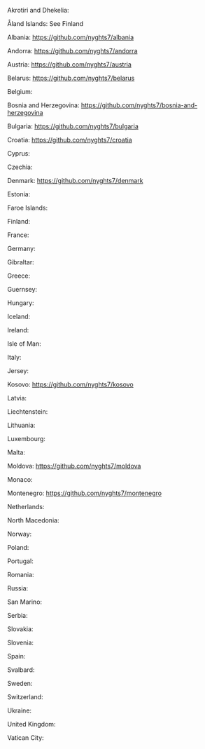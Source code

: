 Akrotiri and Dhekelia: 

Åland Islands: See Finland

Albania: https://github.com/nyghts7/albania

Andorra: https://github.com/nyghts7/andorra

Austria: https://github.com/nyghts7/austria

Belarus: https://github.com/nyghts7/belarus

Belgium: 

Bosnia and Herzegovina: https://github.com/nyghts7/bosnia-and-herzegovina

Bulgaria: https://github.com/nyghts7/bulgaria

Croatia: https://github.com/nyghts7/croatia

Cyprus: 

Czechia: 

Denmark: https://github.com/nyghts7/denmark

Estonia: 

Faroe Islands: 

Finland: 

France: 

Germany: 

Gibraltar: 

Greece: 

Guernsey: 

Hungary: 

Iceland: 

Ireland: 

Isle of Man: 

Italy: 

Jersey: 

Kosovo: https://github.com/nyghts7/kosovo

Latvia: 

Liechtenstein: 

Lithuania: 

Luxembourg: 

Malta: 

Moldova: https://github.com/nyghts7/moldova

Monaco: 

Montenegro: https://github.com/nyghts7/montenegro

Netherlands: 

North Macedonia: 

Norway: 

Poland: 

Portugal: 

Romania: 

Russia: 

San Marino: 

Serbia: 

Slovakia: 

Slovenia: 

Spain: 

Svalbard: 

Sweden: 

Switzerland: 

Ukraine: 

United Kingdom: 

Vatican City: 

